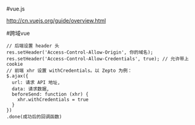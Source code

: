 #vue.js

http://cn.vuejs.org/guide/overview.html


#跨域vue
```
// 后端设置 header 头
res.setHeader('Access-Control-Allow-Origin', 你的域名);
res.setHeader('Access-Control-Allow-Credentials', true); // 允许带上 cookie
// 前端 xhr 设置 withCredentials。以 Zepto 为例：
$.ajax({
  url: 请求 API 地址,
  data: 请求数据,
  beforeSend: function (xhr) {
    xhr.withCredentials = true
  }
})
.done(成功后的回调函数)
```
